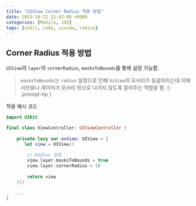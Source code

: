 ```yaml
---
title: "UIView Corner Radius 적용 방법"
date: 2025-10-22 21:43:00 +0900
categories: [Mobile, iOS]
tags: [uikit, code, uiview, radius]
---
```


## **Corner Radius 적용 방법**
`UIView`의 `layer`의 `cornerRadius`, `masksToBounds`를 통해 설정 가능함.

> `masksToBounds`는 `radius` 설정으로 인해 `UiView`의 모서리가 둥굴어지는데 이때 서브뷰나 레이어가 모서리 밖으로 나가지 않도록 잘라주는 역할을 함.
{: .prompt-tip }

적용 예시 코드
```swift
import UIKit

final class ViewController: UIViewController {
    
    private lazy var exView: UIView = {
       let view = UIView()
        
        // Radius 설정
        view.layer.masksToBounds = true
        view.layer.cornerRadius = 10
        
        return view
    }()

    ...
}
```